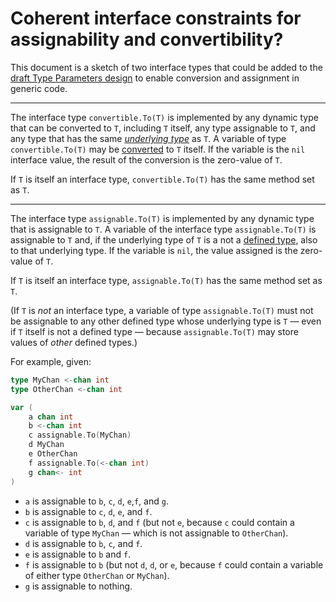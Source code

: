 # Coherent interface constraints for assignability and convertibility?

This document is a sketch of two interface types that could be added to the
[draft Type Parameters design](http://golang.org/design/go2draft-type-parameters)
to enable conversion and assignment in generic code.

--------------------------------------------------------------------------------

The interface type `convertible.To(T)` is implemented by any dynamic type that
can be converted to `T`, including `T` itself, any type assignable to `T`, and
any type that has the same _[underlying type][]_ as `T`. A variable of type
`convertible.To(T)` may be [converted][] to `T` itself. If the variable is the
`nil` interface value, the result of the conversion is the zero-value of `T`.

If `T` is itself an interface type, `convertible.To(T)` has the same method set
as `T`.

--------------------------------------------------------------------------------

The interface type `assignable.To(T)` is implemented by any dynamic type that is
assignable to `T`. A variable of the interface type `assignable.To(T)` is
assignable to `T` and, if the underlying type of `T` is a not a
[defined type][], also to that underlying type. If the variable is `nil`, the
value assigned is the zero-value of `T`.

If `T` is itself an interface type, `assignable.To(T)` has the same method set
as `T`.

(If `T` is _not_ an interface type, a variable of type `assignable.To(T)` must
not be assignable to any other defined type whose underlying type is `T` — even
if `T` itself is not a defined type — because `assignable.To(T)` may store
values of _other_ defined types.)

For example, given:

```go
type MyChan <-chan int
type OtherChan <-chan int

var (
    a chan int
    b <-chan int
    c assignable.To(MyChan)
    d MyChan
    e OtherChan
    f assignable.To(<-chan int)
    g chan<- int
)

```

-   `a` is assignable to `b`, `c`, `d`, `e`,`f`, and `g`.
-   `b` is assignable to `c`, `d`, `e`, and `f`.
-   `c` is assignable to `b`, `d`, and `f` (but not `e`, because `c` could
    contain a variable of type `MyChan` — which is not assignable to
    `OtherChan`).
-   `d` is assignable to `b`, `c`, and `f`.
-   `e` is assignable to `b` and `f`.
-   `f` is assignable to `b` (but not `d`, `d`, or `e`, because `f` could
    contain a variable of either type `OtherChan` or `MyChan`).
-   `g` is assignable to nothing.

[defined type]: https://golang.org/ref/spec#Type_definitions
[underlying type]: https://golang.org/ref/spec#Types
[implements]: https://golang.org/ref/spec#Interface_types
[converted]: https://golang.org/ref/spec#Conversions
[literal]: https://golang.org/ref/spec#Types
